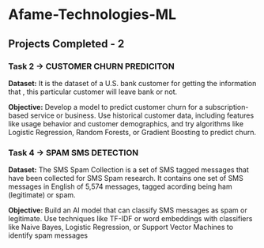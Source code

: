 # Afame-Technologies-ML

## Projects Completed - **2**

### Task 2 -> CUSTOMER CHURN PREDICITON


**Dataset:**
It is the dataset of a U.S. bank customer for getting the information that , this particular customer will leave
bank or not.

**Objective:**
Develop a model to predict customer churn for a subscription- based service or business. Use historical
customer data, including features like usage behavior and customer demographics, and try algorithms like
Logistic Regression, Random Forests, or Gradient Boosting to predict churn.

### Task 4 -> SPAM SMS DETECTION


**Dataset:**
The SMS Spam Collection is a set of SMS tagged messages that have been collected for SMS Spam research. It
contains one set of SMS messages in English of 5,574 messages, tagged acording being ham (legitimate) or spam.

**Objective:**
Build an AI model that can classify SMS messages as spam or legitimate. Use techniques like TF-IDF or word
embeddings with classifiers like Naive Bayes, Logistic Regression, or Support Vector Machines to identify spam
messages
